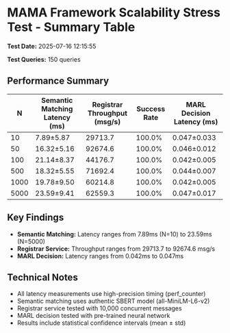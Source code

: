 # MAMA Framework Scalability Stress Test - Summary Table

**Test Date:** 2025-07-16 12:15:55

**Test Queries:** 150 queries

## Performance Summary

| N | Semantic Matching Latency (ms) | Registrar Throughput (msg/s) | Success Rate | MARL Decision Latency (ms) |
|---|---|---|---|---|
| 10 | 7.89±5.87 | 29713.7 | 100.0% | 0.047±0.033 |
| 50 | 16.32±5.16 | 92674.6 | 100.0% | 0.046±0.012 |
| 100 | 21.14±8.37 | 44176.7 | 100.0% | 0.042±0.005 |
| 500 | 18.32±5.55 | 71692.4 | 100.0% | 0.044±0.007 |
| 1000 | 19.78±9.50 | 60214.8 | 100.0% | 0.042±0.005 |
| 5000 | 23.59±9.41 | 62559.3 | 100.0% | 0.047±0.017 |

## Key Findings

- **Semantic Matching:** Latency ranges from 7.89ms (N=10) to 23.59ms (N=5000)
- **Registrar Service:** Throughput ranges from 29713.7 to 92674.6 msg/s
- **MARL Decision:** Latency ranges from 0.042ms to 0.047ms

## Technical Notes

- All latency measurements use high-precision timing (perf_counter)
- Semantic matching uses authentic SBERT model (all-MiniLM-L6-v2)
- Registrar service tested with 10,000 concurrent messages
- MARL decision tested with pre-trained neural network
- Results include statistical confidence intervals (mean ± std)
